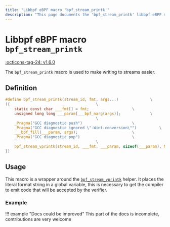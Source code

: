 ```yaml
---
title: "Libbpf eBPF macro 'bpf_stream_printk'"
description: "This page documents the 'bpf_stream_printk' libbpf eBPF macro, including its definition, usage, and examples."
---
```

# Libbpf eBPF macro `bpf_stream_printk`

[:octicons-tag-24: v1.6.0](https://github.com/libbpf/libbpf/releases/tag/v1.6.0)

The `bpf_stream_printk` macro is used to make writing to streams easier.

## Definition

```c
#define bpf_stream_printk(stream_id, fmt, args...)				\
({										\
	static const char ___fmt[] = fmt;					\
	unsigned long long ___param[___bpf_narg(args)];				\
										\
	_Pragma("GCC diagnostic push")						\
	_Pragma("GCC diagnostic ignored \"-Wint-conversion\"")			\
	___bpf_fill(___param, args);						\
	_Pragma("GCC diagnostic pop")						\
										\
	bpf_stream_vprintk(stream_id, ___fmt, ___param, sizeof(___param), NULL);\
})
```

## Usage

This macro is a wrapper around the [`bpf_stream_vprintk`](../../../linux/kfuncs/bpf_stream_vprintk.md) helper. It places the literal format string in a global variable, this is necessary to get the compiler to emit code that will be accepted by the verifier.

### Example

!!! example "Docs could be improved"
    This part of the docs is incomplete, contributions are very welcome
